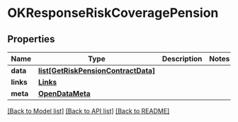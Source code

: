 # OKResponseRiskCoveragePension

## Properties
Name | Type | Description | Notes
------------ | ------------- | ------------- | -------------
**data** | [**list[GetRiskPensionContractData]**](GetRiskPensionContractData.md) |  | 
**links** | [**Links**](Links.md) |  | 
**meta** | [**OpenDataMeta**](OpenDataMeta.md) |  | 

[[Back to Model list]](../README.md#documentation-for-models) [[Back to API list]](../README.md#documentation-for-api-endpoints) [[Back to README]](../README.md)


